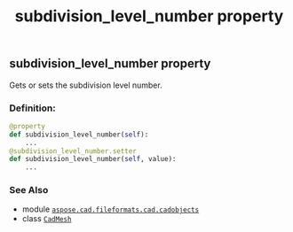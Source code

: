 ﻿---
title: subdivision_level_number property
second_title: Aspose.CAD for Python via .NET API References
description: 
type: docs
weight: 540
url: /python-net/aspose.cad.fileformats.cad.cadobjects/cadmesh/subdivision_level_number/
is_root: false
---

## subdivision_level_number property


Gets or sets the subdivision level number.
### Definition:
```python
@property
def subdivision_level_number(self):
    ...
@subdivision_level_number.setter
def subdivision_level_number(self, value):
    ...
```

### See Also
* module [`aspose.cad.fileformats.cad.cadobjects`](../../)
* class [`CadMesh`](/cad/python-net/aspose.cad.fileformats.cad.cadobjects/cadmesh)
